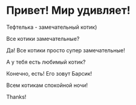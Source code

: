 # Привет! Мир удивляет!

Тефтелька - замечательный котик)

Все котики замечательные?

Да! Все котики просто супер замечательные!

А у тебя есть любимый котик?

Конечно, есть! Его зовут Барсик!

Всем котикам спокойной ночи!

Thanks!
